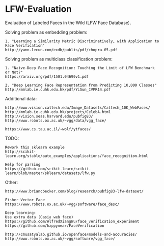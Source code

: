 # LFW-Evaluation
 Evaluation of Labeled Faces in the Wild (LFW Face Database).

Solving problem as embedding problem:
~~~
1. "Learning a Similarity Metric Discriminatively, with Application to Face Verification"
http://yann.lecun.com/exdb/publis/pdf/chopra-05.pdf
~~~

Solving problem as multiclass classification problem:
~~~
1. "Naive-Deep Face Recognition: Touching the Limit of LFW Benchmark or Not?"
https://arxiv.org/pdf/1501.04690v1.pdf

2. "Deep Learning Face Representation from Predicting 10,000 Classes"
http://mmlab.ie.cuhk.edu.hk/pdf/YiSun_CVPR14.pdf
~~~

Additional data:
~~~
http://www.vision.caltech.edu/Image_Datasets/Caltech_10K_WebFaces/
http://mmlab.ie.cuhk.edu.hk/projects/CelebA.html
http://vision.seas.harvard.edu/pubfig83/
http://www.robots.ox.ac.uk/~vgg/data/vgg_face/

https://www.cs.tau.ac.il/~wolf/ytfaces/
~~~


TODO:
~~~
Rework this sklearn example 
http://scikit-learn.org/stable/auto_examples/applications/face_recognition.html

Help for parsing
https://github.com/scikit-learn/scikit-learn/blob/master/sklearn/datasets/lfw.py
~~~

Other:
~~~
http://www.briancbecker.com/blog/research/pubfig83-lfw-dataset/

Fisher Vector Face
https://www.robots.ox.ac.uk/~vgg/software/face_desc/

Deep learning:
Use extra data (Casia web face)
https://github.com/AlfredXiangWu/face_verification_experiment
https://github.com/happynear/FaceVerification

http://cmusatyalab.github.io/openface/models-and-accuracies/
http://www.robots.ox.ac.uk/~vgg/software/vgg_face/
~~~
